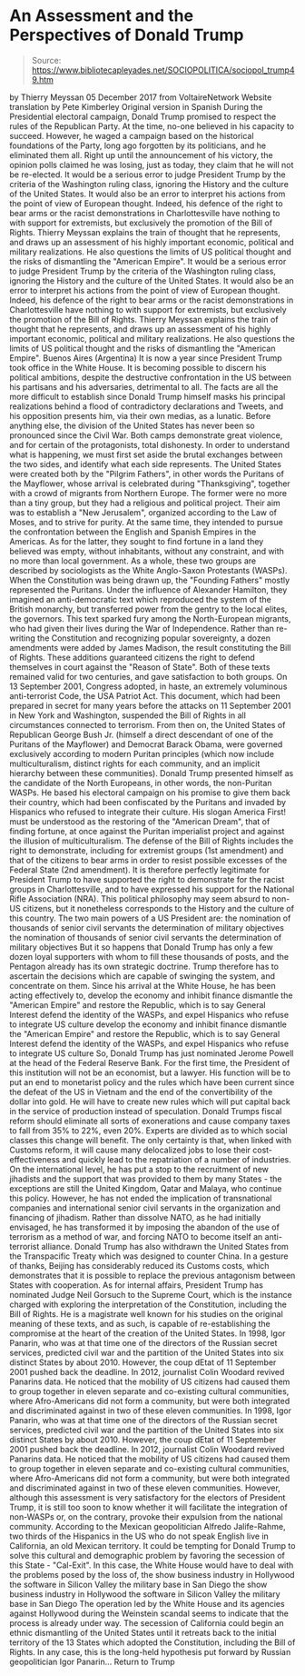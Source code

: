 # An Assessment and the Perspectives of Donald Trump

> Source: https://www.bibliotecapleyades.net/SOCIOPOLITICA/sociopol_trump49.htm

by Thierry Meyssan 05 December 2017 from VoltaireNetwork Website
translation by Pete Kimberley
Original version in Spanish
During the Presidential electoral campaign,
Donald Trump promised to respect the rules of the Republican Party.
At the time, no-one believed in his capacity to succeed.
However, he waged a campaign based on the historical foundations of the Party,
long ago forgotten by its politicians, and he eliminated them all.
Right up until the announcement of his victory,
the opinion polls claimed he was losing, just as today,
they claim that he will not be re-elected.
It would be a serious error to judge President Trump by the criteria of the Washington ruling class, ignoring the History and the culture of the United States. It would also be an error to interpret his actions from the point of view of European thought. Indeed, his defence of the right to bear arms or the racist demonstrations in Charlottesville have nothing to with support for extremists, but exclusively the promotion of the Bill of Rights. Thierry Meyssan explains the train of thought that he represents, and draws up an assessment of his highly important economic, political and military realizations. He also questions the limits of US political thought and the risks of dismantling the "American Empire".
It would be a serious error to judge President Trump by the criteria of the Washington ruling class, ignoring the History and the culture of the United States.
It would also be an error to interpret his actions from the point of view of European thought.
Indeed, his defence of the right to bear arms or the racist demonstrations in Charlottesville have nothing to with support for extremists, but exclusively the promotion of the Bill of Rights.
Thierry Meyssan explains the train of thought that he represents, and draws up an assessment of his highly important economic, political and military realizations.
He also questions the limits of US political thought and the risks of dismantling the "American Empire".
Buenos Aires (Argentina) It is now a year since President Trump took office in the White House.
It is becoming possible to discern his political ambitions, despite the destructive confrontation in the US between his partisans and his adversaries, detrimental to all. The facts are all the more difficult to establish since Donald Trump himself masks his principal realizations behind a flood of contradictory declarations and Tweets, and his opposition presents him, via their own medias, as a lunatic. Before anything else, the division of the United States has never been so pronounced since the Civil War.
Both camps demonstrate great violence, and for certain of the protagonists, total dishonesty. In order to understand what is happening, we must first set aside the brutal exchanges between the two sides, and identify what each side represents. The United States were created both by the "Pilgrim Fathers", in other words the Puritans of the Mayflower, whose arrival is celebrated during "Thanksgiving", together with a crowd of migrants from Northern Europe. The former were no more than a tiny group, but they had a religious and political project.
Their aim was to establish a "New Jerusalem", organized according to the Law of Moses, and to strive for purity. At the same time, they intended to pursue the confrontation between the English and Spanish Empires in the Americas.
As for the latter, they sought to find fortune in a land they believed was empty, without inhabitants, without any constraint, and with no more than local government.
As a whole, these two groups are described by sociologists as the White Anglo-Saxon Protestants (WASPs). When the Constitution was being drawn up, the "Founding Fathers" mostly represented the Puritans. Under the influence of Alexander Hamilton, they imagined an anti-democratic text which reproduced the system of the British monarchy, but transferred power from the gentry to the local elites, the governors.
This text sparked fury among the North-European migrants, who had given their lives during the War of Independence.
Rather than re-writing the Constitution and recognizing popular sovereignty, a dozen amendments were added by James Madison, the result constituting the Bill of Rights.
These additions guaranteed citizens the right to defend themselves in court against the "Reason of State". Both of these texts remained valid for two centuries, and gave satisfaction to both groups. On 13 September 2001, Congress adopted, in haste, an extremely voluminous anti-terrorist Code, the USA Patriot Act.
This document, which had been prepared in secret for many years before the attacks on 11 September 2001 in New York and Washington, suspended the Bill of Rights in all circumstances connected to terrorism.
From then on, the United States of Republican George Bush Jr. (himself a direct descendant of one of the Puritans of the Mayflower) and Democrat Barack Obama, were governed exclusively according to modern Puritan principles (which now include multiculturalism, distinct rights for each community, and an implicit hierarchy between these communities). Donald Trump presented himself as the candidate of the North Europeans, in other words, the non-Puritan WASPs.
He based his electoral campaign on his promise to give them back their country, which had been confiscated by the Puritans and invaded by Hispanics who refused to integrate their culture.
His slogan America First! must be understood as the restoring of the "American Dream", that of finding fortune, at once against the Puritan imperialist project and against the illusion of multiculturalism. The defense of the Bill of Rights includes the right to demonstrate, including for extremist groups (1st amendment) and that of the citizens to bear arms in order to resist possible excesses of the Federal State (2nd amendment).
It is therefore perfectly legitimate for President Trump to have supported the right to demonstrate for the racist groups in Charlottesville, and to have expressed his support for the National Rifle Association (NRA).
This political philosophy may seem absurd to non-US citizens, but it nonetheless corresponds to the History and the culture of this country. The two main powers of a US President are:
the nomination of thousands of senior civil servants the determination of military objectives
the nomination of thousands of senior civil servants
the determination of military objectives
But it so happens that Donald Trump has only a few dozen loyal supporters with whom to fill these thousands of posts, and the Pentagon already has its own strategic doctrine.
Trump therefore has to ascertain the decisions which are capable of swinging the system, and concentrate on them. Since his arrival at the White House, he has been acting effectively to,
develop the economy and inhibit finance dismantle the "American Empire" and restore the Republic, which is to say General Interest defend the identity of the WASPs, and expel Hispanics who refuse to integrate US culture
develop the economy and inhibit finance
dismantle the "American Empire" and restore the Republic, which is to say General Interest
defend the identity of the WASPs, and expel Hispanics who refuse to integrate US culture
So, Donald Trump has just nominated Jerome Powell at the head of the Federal Reserve Bank.
For the first time, the President of this institution will not be an economist, but a lawyer. His function will be to put an end to monetarist policy and the rules which have been current since the defeat of the US in Vietnam and the end of the convertibility of the dollar into gold.
He will have to create new rules which will put capital back in the service of production instead of speculation. Donald Trumps fiscal reform should eliminate all sorts of exonerations and cause company taxes to fall from 35% to 22%, even 20%. Experts are divided as to which social classes this change will benefit.
The only certainty is that, when linked with Customs reform, it will cause many delocalized jobs to lose their cost-effectiveness and quickly lead to the repatriation of a number of industries. On the international level, he has put a stop to the recruitment of new jihadists and the support that was provided to them by many States - the exceptions are still the United Kingdom, Qatar and Malaya, who continue this policy. However, he has not ended the implication of transnational companies and international senior civil servants in the organization and financing of jihadism. Rather than dissolve NATO, as he had initially envisaged, he has transformed it by imposing the abandon of the use of terrorism as a method of war, and forcing NATO to become itself an anti-terrorist alliance. Donald Trump has also withdrawn the United States from the Transpacific Treaty which was designed to counter China.
In a gesture of thanks, Beijing has considerably reduced its Customs costs, which demonstrates that it is possible to replace the previous antagonism between States with cooperation. As for internal affairs, President Trump has nominated Judge Neil Gorsuch to the Supreme Court, which is the instance charged with exploring the interpretation of the Constitution, including the Bill of Rights.
He is a magistrate well known for his studies on the original meaning of these texts, and as such, is capable of re-establishing the compromise at the heart of the creation of the United States.
In 1998, Igor Panarin, who was at that time one of the directors of the Russian secret services, predicted civil war and the partition of the United States into six distinct States by about 2010. However, the coup dEtat of 11 September 2001 pushed back the deadline. In 2012, journalist Colin Woodard revived Panarins data. He noticed that the mobility of US citizens had caused them to group together in eleven separate and co-existing cultural communities, where Afro-Americans did not form a community, but were both integrated and discriminated against in two of these eleven communities.
In 1998, Igor Panarin, who was at that time one of the directors of the Russian secret services, predicted civil war and the partition of the United States into six distinct States by about 2010.
However, the coup dEtat of 11 September 2001 pushed back the deadline.
In 2012, journalist Colin Woodard revived Panarins data.
He noticed that the mobility of US citizens had caused them to group together in eleven separate and co-existing cultural communities, where Afro-Americans did not form a community, but were both integrated and discriminated against in two of these eleven communities.
However, although this assessment is very satisfactory for the electors of President Trump, it is still too soon to know whether it will facilitate the integration of non-WASPs or, on the contrary, provoke their expulsion from the national community.
According to the Mexican geopolitician Alfredo Jalife-Rahme, two thirds of the Hispanics in the US who do not speak English live in California, an old Mexican territory.
It could be tempting for Donald Trump to solve this cultural and demographic problem by favoring the secession of this State - "Cal-Exit".
In this case, the White House would have to deal with the problems posed by the loss of,
the show business industry in Hollywood the software in Silicon Valley the military base in San Diego
the show business industry in Hollywood
the software in Silicon Valley
the military base in San Diego
The operation led by the White House and its agencies against Hollywood during the Weinstein scandal seems to indicate that the process is already under way. The secession of California could begin an ethnic dismantling of the United States until it retreats back to the initial territory of the 13 States which adopted the Constitution, including the Bill of Rights.
In any case, this is the long-held hypothesis put forward by Russian geopolitician Igor Panarin...
Return to Trump
